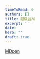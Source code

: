 ```yaml
---
timeToRead: 0
authors: []
title: 超级监狱
excerpt: ''
date: 
hero: ""
draft: true
---
```

[MDpan](https://mdpan.tk/%E8%B6%85%E7%BA%A7%E7%9B%91%E7%8B%B1/)